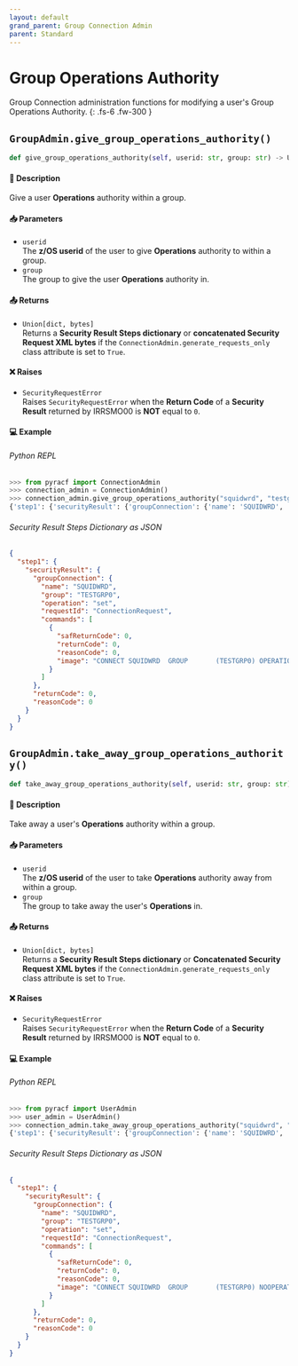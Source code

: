 ```yaml
---
layout: default
grand_parent: Group Connection Admin
parent: Standard
---
```


# Group Operations Authority

Group Connection administration functions for modifying a user's Group Operations Authority. 
{: .fs-6 .fw-300 }

## `GroupAdmin.give_group_operations_authority()`

```python
def give_group_operations_authority(self, userid: str, group: str) -> Union[dict, bytes]:
```

#### 📄 Description

Give a user **Operations** authority within a group.

#### 📥 Parameters
* `userid`<br>
  The **z/OS userid** of the user to give **Operations** authority to within a group.
* `group`<br>
  The group to give the user **Operations** authority in.

#### 📤 Returns
* `Union[dict, bytes]`<br>
  Returns a **Security Result Steps dictionary** or **concatenated Security Request XML bytes** if the `ConnectionAdmin.generate_requests_only` class attribute is set to `True`.

#### ❌ Raises
* `SecurityRequestError`<br>
  Raises `SecurityRequestError` when the **Return Code** of a **Security Result** returned by IRRSMO00 is **NOT** equal to `0`.

#### 💻 Example

###### Python REPL
```python
>>> from pyracf import ConnectionAdmin
>>> connection_admin = ConnectionAdmin()
>>> connection_admin.give_group_operations_authority("squidwrd", "testgrp0")
{'step1': {'securityResult': {'groupConnection': {'name': 'SQUIDWRD', 'group': 'TESTGRP0', 'operation': 'set', 'requestId': 'ConnectionRequest', 'commands': [{'safReturnCode': 0, 'returnCode': 0, 'reasonCode': 0, 'image': 'CONNECT SQUIDWRD  GROUP       (TESTGRP0) OPERATIONS  '}]}, 'returnCode': 0, 'reasonCode': 0}}}
```

###### Security Result Steps Dictionary as JSON
```json
{
  "step1": {
    "securityResult": {
      "groupConnection": {
        "name": "SQUIDWRD",
        "group": "TESTGRP0",
        "operation": "set",
        "requestId": "ConnectionRequest",
        "commands": [
          {
            "safReturnCode": 0,
            "returnCode": 0,
            "reasonCode": 0,
            "image": "CONNECT SQUIDWRD  GROUP       (TESTGRP0) OPERATIONS  "
          }
        ]
      },
      "returnCode": 0,
      "reasonCode": 0
    }
  }
}
```

## `GroupAdmin.take_away_group_operations_authority()`

```python
def take_away_group_operations_authority(self, userid: str, group: str) -> Union[dict, bytes]:
```

#### 📄 Description

Take away a user's **Operations** authority within a group.

#### 📥 Parameters
* `userid`<br>
  The **z/OS userid** of the user to take **Operations** authority away from within a group.
* `group`<br>
  The group to take away the user's **Operations** in.

#### 📤 Returns
* `Union[dict, bytes]`<br>
  Returns a **Security Result Steps dictionary** or **Concatenated Security Request XML bytes** if the `ConnectionAdmin.generate_requests_only` class attribute is set to `True`.

#### ❌ Raises
* `SecurityRequestError`<br>
  Raises `SecurityRequestError` when the **Return Code** of a **Security Result** returned by IRRSMO00 is **NOT** equal to `0`.

#### 💻 Example

###### Python REPL
```python
>>> from pyracf import UserAdmin
>>> user_admin = UserAdmin()
>>> connection_admin.take_away_group_operations_authority("squidwrd", "testgrp0")
{'step1': {'securityResult': {'groupConnection': {'name': 'SQUIDWRD', 'group': 'TESTGRP0', 'operation': 'set', 'requestId': 'ConnectionRequest', 'commands': [{'safReturnCode': 0, 'returnCode': 0, 'reasonCode': 0, 'image': 'CONNECT SQUIDWRD  GROUP       (TESTGRP0) NOOPERATIONS  '}]}, 'returnCode': 0, 'reasonCode': 0}}}
```

###### Security Result Steps Dictionary as JSON
```json
{
  "step1": {
    "securityResult": {
      "groupConnection": {
        "name": "SQUIDWRD",
        "group": "TESTGRP0",
        "operation": "set",
        "requestId": "ConnectionRequest",
        "commands": [
          {
            "safReturnCode": 0,
            "returnCode": 0,
            "reasonCode": 0,
            "image": "CONNECT SQUIDWRD  GROUP       (TESTGRP0) NOOPERATIONS  "
          }
        ]
      },
      "returnCode": 0,
      "reasonCode": 0
    }
  }
}
```